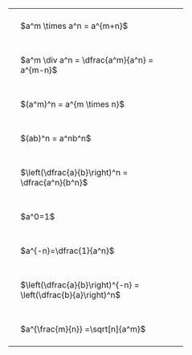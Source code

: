 ---
---

#  
<br>
<style type="text/css">
#T_02b0a th.col_heading {
  text-align: left;
  font-size: 1em;
}
#T_02b0a td {
  text-align: left;
  font-size: 1em;
  padding: 1.5em;
}
#T_02b0a_row0_col0, #T_02b0a_row1_col0, #T_02b0a_row2_col0, #T_02b0a_row3_col0, #T_02b0a_row4_col0, #T_02b0a_row5_col0, #T_02b0a_row6_col0, #T_02b0a_row7_col0, #T_02b0a_row8_col0 {
  width: 300px;
  white-space: pre-wrap;
}
</style>
<table id="T_02b0a">
  <thead>
  </thead>
  <tbody>
    <tr>
      <td id="T_02b0a_row0_col0" class="data row0 col0" >$a^m \times a^n = a^{m+n}$</td>
    </tr>
    <tr>
      <td id="T_02b0a_row1_col0" class="data row1 col0" >$a^m \div a^n = \dfrac{a^m}{a^n} = a^{m-n}$</td>
    </tr>
    <tr>
      <td id="T_02b0a_row2_col0" class="data row2 col0" >$(a^m)^n = a^{m \times n}$</td>
    </tr>
    <tr>
      <td id="T_02b0a_row3_col0" class="data row3 col0" >$(ab)^n = a^nb^n$</td>
    </tr>
    <tr>
      <td id="T_02b0a_row4_col0" class="data row4 col0" >$\left(\dfrac{a}{b}\right)^n = \dfrac{a^n}{b^n}$</td>
    </tr>
    <tr>
      <td id="T_02b0a_row5_col0" class="data row5 col0" >$a^0=1$</td>
    </tr>
    <tr>
      <td id="T_02b0a_row6_col0" class="data row6 col0" >$a^{-n}=\dfrac{1}{a^n}$</td>
    </tr>
    <tr>
      <td id="T_02b0a_row7_col0" class="data row7 col0" >$\left(\dfrac{a}{b}\right)^{-n} = \left(\dfrac{b}{a}\right)^n$</td>
    </tr>
    <tr>
      <td id="T_02b0a_row8_col0" class="data row8 col0" >$a^{\frac{m}{n}} =\sqrt[n]{a^m}$</td>
    </tr>
  </tbody>
</table>
